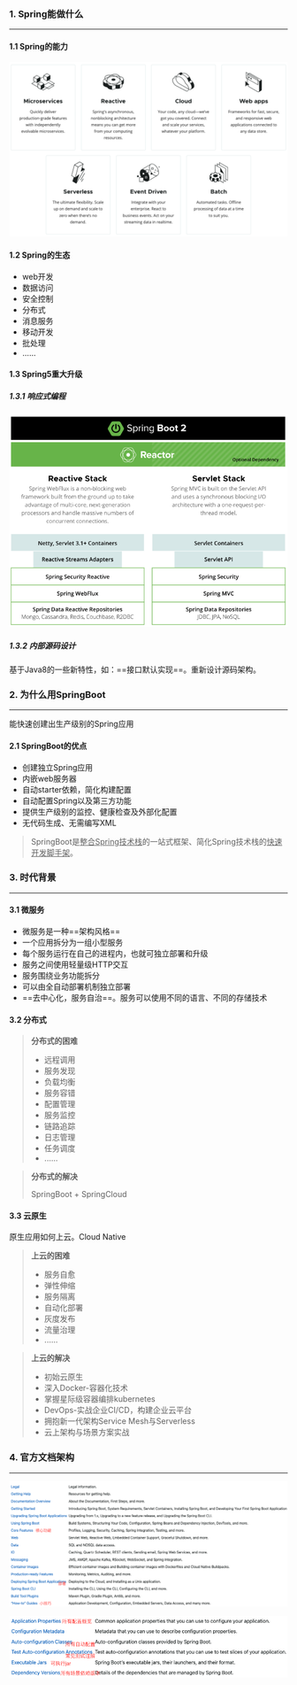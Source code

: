 ### 1. Spring能做什么

---

#### 1.1 Spring的能力

![image-20220505095516432](01.Spring%E4%B8%8ESpringBoot.assets/image-20220505095516432.png)



#### 1.2 Spring的生态

- web开发
- 数据访问
- 安全控制
- 分布式
- 消息服务
- 移动开发
- 批处理
- ......



#### 1.3 Spring5重大升级

##### 1.3.1 响应式编程

![image-20220505100313887](01.Spring%E4%B8%8ESpringBoot.assets/image-20220505100313887.png)

##### 1.3.2 内部源码设计

基于Java8的一些新特性，如：==接口默认实现==。重新设计源码架构。



### 2. 为什么用SpringBoot

---

能快速创建出生产级别的Spring应用

#### 2.1 SpringBoot的优点

- 创建独立Spring应用
- 内嵌web服务器
- 自动starter依赖，简化构建配置
- 自动配置Spring以及第三方功能
- 提供生产级别的监控、健康检查及外部化配置
- 无代码生成、无需编写XML

>SpringBoot是<u>整合Spring技术栈</u>的一站式框架、简化Spring技术栈的<u>快速开发脚手架</u>。



### 3. 时代背景

---

#### 3.1 微服务

- 微服务是一种==架构风格==
- 一个应用拆分为一组小型服务
- 每个服务运行在自己的进程内，也就可独立部署和升级
- 服务之间使用轻量级HTTP交互
- 服务围绕业务功能拆分
- 可以由全自动部署机制独立部署
- ==去中心化，服务自治==。服务可以使用不同的语言、不同的存储技术



#### 3.2 分布式

> **分布式的困难**
>
> - 远程调用
> - 服务发现
> - 负载均衡
> - 服务容错
> - 配置管理
> - 服务监控
> - 链路追踪
> - 日志管理
> - 任务调度
> - ......

> **分布式的解决**
>
> SpringBoot + SpringCloud



#### 3.3 云原生

原生应用如何上云。Cloud Native

>**上云的困难**
>
>- 服务自愈
>- 弹性伸缩
>- 服务隔离
>- 自动化部署
>- 灰度发布
>- 流量治理
>- ......

>**上云的解决**
>
>- 初始云原生
>- 深入Docker-容器化技术
>- 掌握星际级容器编排kubernetes
>- DevOps-实战企业CI/CD，构建企业云平台
>- 拥抱新一代架构Service Mesh与Serverless
>- 云上架构与场景方案实战



### 4. 官方文档架构

---

![image-20220505135442305](01.Spring%E4%B8%8ESpringBoot.assets/image-20220505135442305.png)



![image-20220505135947680](01.Spring%E4%B8%8ESpringBoot.assets/image-20220505135947680.png)


























































